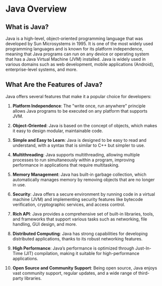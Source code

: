 # Java Overview

## What is Java?

Java is a high-level, object-oriented programming language that was developed by Sun Microsystems in 1995. It is one of the most widely used programming languages and is known for its platform independence, meaning that Java programs can run on any device or operating system that has a Java Virtual Machine (JVM) installed. Java is widely used in various domains such as web development, mobile applications (Android), enterprise-level systems, and more.

## What Are the Features of Java?

Java offers several features that make it a popular choice for developers:

1. **Platform Independence**: The "write once, run anywhere" principle allows Java programs to be executed on any platform that supports JVM.

2. **Object-Oriented**: Java is based on the concept of objects, which makes it easy to design modular, maintainable code.

3. **Simple and Easy to Learn**: Java is designed to be easy to read and understand, with a syntax that is similar to C++ but simpler to use.

4. **Multithreading**: Java supports multithreading, allowing multiple processes to run simultaneously within a program, improving performance in applications that require multitasking.

5. **Memory Management**: Java has built-in garbage collection, which automatically manages memory by removing objects that are no longer in use.

6. **Security**: Java offers a secure environment by running code in a virtual machine (JVM) and implementing security features like bytecode verification, cryptographic services, and access control.

7. **Rich API**: Java provides a comprehensive set of built-in libraries, tools, and frameworks that support various tasks such as networking, file handling, GUI design, and more.

8. **Distributed Computing**: Java has strong capabilities for developing distributed applications, thanks to its robust networking features.

9. **High Performance**: Java’s performance is optimized through Just-In-Time (JIT) compilation, making it suitable for high-performance applications.

10. **Open Source and Community Support**: Being open source, Java enjoys vast community support, regular updates, and a wide range of third-party libraries.

